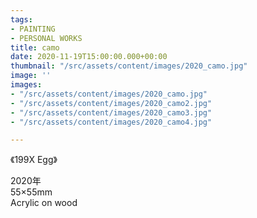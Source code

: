 ```yaml
---
tags:
- PAINTING
- PERSONAL WORKS
title: camo
date: 2020-11-19T15:00:00.000+00:00
thumbnail: "/src/assets/content/images/2020_camo.jpg"
image: ''
images:
- "/src/assets/content/images/2020_camo.jpg"
- "/src/assets/content/images/2020_camo2.jpg"
- "/src/assets/content/images/2020_camo3.jpg"
- "/src/assets/content/images/2020_camo4.jpg"

---
```


《199X Egg》

2020年  
55×55mm  
Acrylic on wood